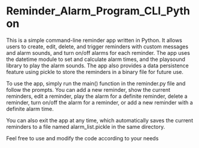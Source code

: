 # Reminder_Alarm_Program_CLI_Python
This is a simple command-line reminder app written in Python. It allows users to create, edit, delete, and trigger reminders with custom messages and alarm sounds, and turn on/off alarms for each reminder. The app uses the datetime module to set and calculate alarm times, and the playsound library to play the alarm sounds. The app also provides a data persistence feature using pickle to store the reminders in a binary file for future use.

To use the app, simply run the main() function in the reminder.py file and follow the prompts. 
You can add a new reminder, 
show the current reminders, 
edit a reminder, 
play the alarm for a definite reminder, 
delete a reminder, 
turn on/off the alarm for a reminder, or
add a new reminder with a definite alarm time. 

You can also exit the app at any time, which automatically saves the current reminders to a file named alarm_list.pickle in the same directory.

Feel free to use and modify the code according to your needs
